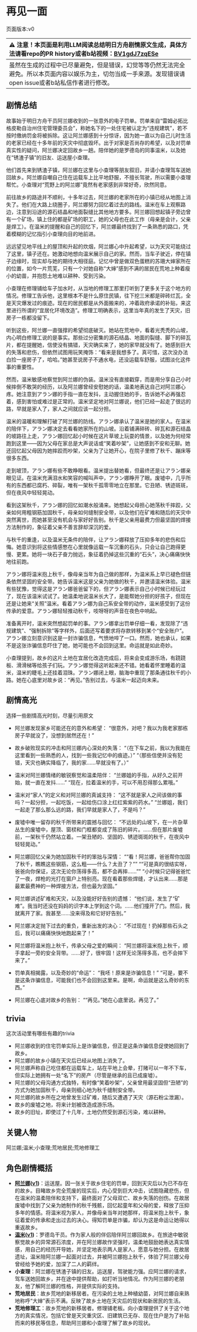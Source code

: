 # 再见一面
页面版本:v0
 

| :warning: 注意！本页面是利用LLM阅读总结明日方舟剧情原文生成，具体方法请看repo的PR history或者b站视频：[BV1gdJ7zqESe](https://www.bilibili.com/video/BV1gdJ7zqESe/)         |
|:----------------------------|
| 虽然在生成的过程中已尽量避免，但是错误，幻觉等等仍然无法完全避免。所以本页面内容以娱乐为主，切勿当成一手来源。发现错误请open issue或者b站私信作者进行修改。|



## 剧情总结
故事始于明日方舟干员阿兰娜收到的一张意外的电子罚单。罚单来自“雷姆必拓比格皮勒自治州住宅管理委员会”，称她名下的一处住宅被认定为“违规建筑”，若不按时缴纳罚金将被拆除。这让阿兰娜感到十分惊讶，因为她一直以为自己儿时生活的老家已经在十多年前的天灾中彻底毁坏。出于对家是否尚存的希望，以及对罚单真实性的疑问，阿兰娜决定回故乡一趟。陪伴她的是罗德岛的同事温米，以及她在“锈渣子镇”的旧友、运送屋小查理。

他们首先来到锈渣子镇，阿兰娜在这里与小查理等朋友叙旧，并请小查理驾车送她回故乡。阿兰娜自嘲自己住在运载车上比平地舒服，不擅长驾驶，所以需要小查理帮忙。小查理对“荒野上的阿兰娜”竟然有老家感到非常好奇，欣然同意。

前往故乡的路途并不顺利，十多年过去，阿兰娜的老家所在的小镇已经从地图上消失了。他们在大路上绕圈子，阿兰娜努力回忆着过去的路线。温米在车上观察路边，注意到沿途的源石结晶和地面裂缝比其他地方要多。阿兰娜回想起镇子旁边曾有一个矿场，镇上住的都是矿场的职工，她的父母也在此工作（母亲是会计，父亲是焊工）。在温米的提醒和自己的回忆下，阿兰娜最终找到了一条熟悉的路口，凭着模糊的记忆指引小查理向目的地前进。

远远望见地平线上的屋顶和升起的炊烟，阿兰娜心中升起希望，以为天灾可能绕过了这里，镇子还在。她激动地想向温米展示自己的家。然而，当车子驶近，停在镇子边缘时，现实却与她的期待大相径庭。记忆中曾是做双色蛋糕的苏珊大婶家所在的位置，如今一片荒芜，只有一个对她自称“大婶”感到不满的居民在荒地上种着瘦小的幼苗，并抱怨土地难以耕种、受到污染。

小查理在修理铺给车子加水时，从当地的修理工那里打听到了更多关于这个地方的情况。修理工告诉他，这里根本不是什么原住民镇，往下挖三米都是碎砖烂瓦，全是天灾爆发过的痕迹。现在的居民都是从外面搬来的，冲着政府承诺的补贴，来这里进行所谓的“宜居化环境改造”。修理工明确表示，这里当年真的发生了天灾，旧房子一栋都没留下。

听到这些，阿兰娜一直强撑的希望彻底破灭。她站在荒地中，看着光秃秃的山坡，内心明白修理工说的是事实。那些过分密集的源石结晶、地面的裂缝、脚下的碎瓦片，都在提醒她，信使没有搞错，天灾确实来了，她的家早就没有了。她感到巨大的失落和悲伤，但依然试图用玩笑掩饰：“看来是我想多了。真可惜，这次没办法白捡一座房子了，哈哈。”她甚至说房子不通水电，还没运载车舒服，试图淡化这件事的重要性。

然而，温米敏感地察觉到阿兰娜的伪装。温米没有直接戳穿，而是用分享自己小时候摔倒不敢哭的经历，以及阿兰娜曾经安慰她的话，温柔地表达自己对阿兰娜心疼。她注意到アラン娜的手指一直在发抖，主动握住她的手，告诉她不必再强忍着，感到害怕或难过是正常的。温米坚定地对阿兰娜说，他们已经一起走了很远的路，早就是家人了，家人之间就应该一起分担。

温米的温暖和理解打破了阿兰娜的防线。アラン娜承认了温米是她的家人。在温米的陪伴下，アラン娜决定去看看她家所在的山坡。沿着铺满碎砖、碎瓦和源石结晶的坡路往上走，アラン娜回忆起小时候在这片草坡上玩耍的情景，以及她为何经常跑到这里——因为父母在家总是大声说话或“笑着吵架”，让她感到不安和无聊。她还回忆起父母因为她摔跤而吵架，父亲为了让她开心，在院子里修了秋千、蹦床等很多东西。

走到坡顶，アラン娜有些不敢睁眼看。温米提出替她看，但最终还是让アラン娜亲眼见证。在温米充满泪水和笑容的喊叫声中，アラン娜睁开了眼。废墟中，几乎所有的东西都已腐朽、碎裂，唯有一架秋千孤零零地立在那里。它丑陋、锈迹斑斑，但在夜风中轻轻晃动。

看到这架秋千，アラン娜的回忆如潮水般涌来。她想起父母担心她荡秋千摔跤，父亲如何用粗钢筋加固秋千，母亲如何缝制安全带，以及他们在矿难和随后的天灾中突然离世，而她甚至没有机会与家好好告别。秋千是父亲用最费力但最坚固的焊接方法制作的，象征着父亲不善言辞却深沉的爱。

与秋千的重逢，以及温米无条件的陪伴，让アラン娜释放了压抑多年的悲伤和后悔。她意识到将这些情感憋在心里就像运载一车沉重的石头，只会让自己跑得更慢、更累。她将一块石子奋力抛远，象征着扔掉这些沉重的“石头”，决心痛痛快快地往前跑。

アラン娜将温米抱上秋千，像母亲当年为自己做的那样，为温米系上早已褪色但链条依然坚固的安全带。她告诉温米这是父亲为她做的秋千，并邀请温米体验。温米有些犹豫，觉得这是アラン娜爸爸留下的，但アラン娜表示自己小时候已经玩过了，现在该温米试试了。她温柔地说温米长大了，是能帮她分担的好孩子，但现在还是让她来“关照”温米。看着アラン娜为自己系安全带的动作，温米感受到了这份传承的爱意。アラン娜轻轻推动秋千，吱呀呀的声音在夜色中响起。

准备离开时，温米突然想起罚单的事。アラン娜拿出罚单仔细一看，发现除了“违规建筑”、“强制拆除”等字样外，后面还写着要求将存款转移到某个“安全账户”。アラン娜立刻意识到这是一封诈骗信息，气愤地啐了一口。然而，她也承认，如果不是这张诈骗信息吓住了她，她可能也不会回到这里。命运就是如此奇妙。

小查理提到，故乡的这片土地在宜居化改造完成后，将来会变成游乐场，有跷跷板、滑滑梯等给孩子们玩。アラン娜觉得这听起来还不错。她看着怀里睡着的温米，温米的睫毛上还挂着泪珠。アラン娜闭上眼，脑海中重现了那条通往秋千的小路。她在心底里对故乡说：“再见。”告别过去，与温米一起迈向未来。
## 剧情高光
选择一些剧情高光时刻，尽量引用原文

- 阿兰娜发现家乡可能还在的意外和希望：
“很意外，对吧？我以为我老家那栋房子早就没了，没想到居然还在！”

- 故乡破败现实的冲击和阿兰娜内心深处的失落：
“（在下车之前，我以为我能在这里看到一些熟悉的人，找到一些我记忆中的痕迹。）”
“（那些信使并没有犯错，天灾也确实降临了，我的家......早就没有了。）”

- 温米对阿兰娜情绪的敏锐察觉和温柔陪伴：
“兰娜姐的手指，从好久之前开始，就一直在发抖......”
“现在，拉着温米的手，可以不用忍得那么累哦。”

- 温米对“家人”的定义和对阿兰娜的真诚支持：
“这不就是家人之间该做的事吗？一起分担，一起吃饭，一起给伤口涂上红红紫紫的药水。”
“兰娜姐，我们一起走了那么那么远的路，我们早就是家人了，不是吗？”

- 废墟中唯一留存的秋千所带来的震撼与回忆：
“不远处的山坡下，在一片杂草丛生的废墟中，屋顶、窗棂和门框都变成了陈旧的碎片。......但在那片废墟前，一架秋千仍然站立着。一架丑陋的、坚固的、锈迹斑斑的秋千，在夜风中轻轻晃动。”

- 阿兰娜回忆父亲为她加固秋千时的笨拙与深情：
““看！阿兰娜，爸爸帮你加固了秋千，瞧瞧这些钢筋，这么粗——什么？太丑了？””
““可是真的很结实呀，爸爸向你保证，这次无论你荡得多高，都不会再摔......””
“小时候只记得爸爸忙了一夜，焊枪的光打在窗户上特别亮。现在看着那些焊缝，才认出来......那是最累最费神的一种焊接方法，但也最为坚固。”

- 阿兰娜讲述矿难和天灾，以及没能好好告别的遗憾：
“他们说，发生了“矿难”。我当时还没在妈妈的识字本上学到这个词。......他们撞开了门。然后，我就离开了家。我甚至......没来得及和它好好告别。”

- 阿兰娜决定抛下过去的重负，重新出发的决心：
“不过现在！扔掉那些石头之后，我可以痛痛快快地跑起来了！”

- 阿兰娜将温米抱上秋千，传承父母之爱的瞬间：
“阿兰娜将温米抱上秋千，顺手拿起一旁的安全背带。......好了，很牢固！这样无论荡得多高，也不会摔下来了。”

- 罚单真相揭露，以及奇妙的“命运”：
“我呸！原来是诈骗信息！”
“可是，要不是这条诈骗信息，可能我们也不会回到这里来。是啊，命运就是这么奇妙的东西。”

- 阿兰娜在心底对故乡的告别：
““再见。”她在心底里说。再见了。”
## trivia
这次活动里有哪些有趣的trivia

- 阿兰娜收到的住宅罚单实际上是诈骗信息，但正是这条诈骗信息促使她回到了故乡。
- 阿兰娜的故乡小镇在天灾后已经从地图上消失了。
- 阿兰娜声称自己吃住都在运载车上，站在平地上会晕，打赌可以一年不下车，但实际上她拥有一处“名下”的房产（尽管是继承的且已成废墟）。
- 阿兰娜的父母沟通方式独特，有时像“笑着吵架”，父亲曾用最坚固但“丑陋”的方式为她加固秋千，母亲则细心地为秋千缝制安全带。
- 阿兰娜的故乡所在之地曾发生过矿难，随后又遭遇了天灾（源石粉尘泄漏）。
- 故乡的废墟之地，将来计划被改造成游乐场。
- 故乡的旧址，即使过了十几年，土地仍然受到源石污染，难以耕种。
## 关键人物
阿兰娜;温米;小查理;荒地居民;荒地修理工
## 角色剧情概括
-   **[阿兰娜](../char_v3/char_4178_alanna.md)([v1](../chars/char_4178_alanna.md))**：运送屋。因一张关于故乡住宅的罚单，回到天灾后以为已不存在的故乡。目睹故乡完全荒废的现实后，内心受到巨大冲击，试图隐藏悲伤，但在温米的温柔陪伴和支持下，最终面对了父母双亡、故乡失落的创伤。在故居废墟中找到了父亲为她制作的秋千残骸，回忆起童年和父母的爱，释放了压抑多年的情感。将温米视为家人，并像母亲当年对她那样，将温米抱上秋千，象征着爱的传承和走出过去的决心。得知罚单是诈骗，却认为这是命运让她得以重返故乡。
-   **[温米](../char_v3/char_4081_warmy.md)([v1](../chars/char_4081_warmy.md))**：罗德岛干员。作为家人般的伴侣陪伴阿兰娜回故乡。在旅途中敏锐察觉故乡的异常源石浓度，并在阿兰娜故作坚强时，温柔地鼓励她表达真实情感，用自己的经历开导她，并坚定地表示两人是家人，愿意与她分担。在故居遗址，温米陪阿兰娜一起面对过去，并被阿兰娜抱上秋千，体验了阿兰娜父母曾经给予她的爱，加深了二人的羁绊。
-   **小查理**：阿兰娜在锈渣子镇的旧友。运送屋，驾驶能力强。应阿兰娜的请求，驾车送她回故乡，并在途中提供帮助，如打听当地情况。作为阿兰娜的老朋友，他了解阿兰娜的性格，并提供实际的支持。
-   **荒地居民**：故乡荒地的新移居者。在污染的土地上种植幼苗，对阿兰娜自来熟地称呼“大婶”表示不满。反映了故乡土地在天灾后的现状和新居民的生活。
-   **荒地修理工**：故乡荒地的新移居者。修理铺老板。向小查理提供了关于这个地方的真实情况，包括它曾是天灾重灾区、旧建筑已无存、现在住户是为了补贴而来的移民等信息，帮助阿兰娜和小查理了解了故乡的现状。